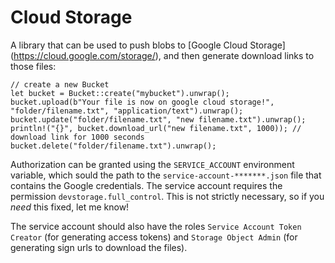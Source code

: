 # Cloud Storage

A library that can be used to push blobs to [Google Cloud Storage]
(https://cloud.google.com/storage/), and then generate download links to those files:

```
// create a new Bucket
let bucket = Bucket::create("mybucket").unwrap();
bucket.upload(b"Your file is now on google cloud storage!", "folder/filename.txt", "application/text").unwrap();
bucket.update("folder/filename.txt", "new filename.txt").unwrap();
println!("{}", bucket.download_url("new filename.txt", 1000)); // download link for 1000 seconds
bucket.delete("folder/filename.txt").unwrap();
```

Authorization can be granted using the `SERVICE_ACCOUNT` environment variable, which sould the path
to the `service-account-*******.json` file that contains the Google credentials. The service account
requires the permission `devstorage.full_control`. This is not strictly necessary, so if you _need_
this fixed, let me know! 

The service account should also have the roles `Service Account Token Creator` (for generating
access tokens) and `Storage Object Admin` (for generating sign urls to download the files).

